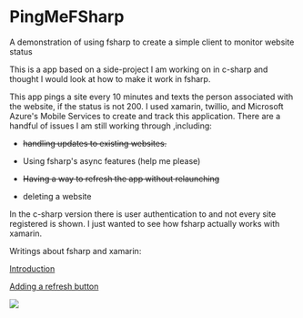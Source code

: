 PingMeFSharp
============

A demonstration of using fsharp to create a simple client to monitor website status

This is a app based on a side-project I am working on in c-sharp and thought I would look at how to make it work in fsharp.

This app pings a site every 10 minutes and texts the person associated with the website, if the status is not 200.
I used xamarin, twillio, and Microsoft Azure's Mobile Services to create and track this application. There are a handful of issues
I am still working through ,including:

- ~~handling updates to existing websites.~~

- Using fsharp's async features (help me please)

- ~~Having a way to refresh the app without relaunching~~

- deleting a website

In the c-sharp version there is user
authentication to and not every site registered is shown. I just wanted to see how fsharp actually works with xamarin.

Writings about fsharp and xamarin:

[Introduction](http://www.trsneed.com/building-a-f-app-using-xamarin/)

[Adding a refresh button](http://www.trsneed.com/add-a-refresh-navigation-button-to-your-xamarin-f-app/)

![](http://images.trsneed.com/blogstuff/fsharp/Screen%20Shot%202014-07-21%20at%206.47.32%20AM.png)
